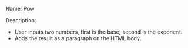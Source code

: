 Name: Pow

Description:
- User inputs two numbers, first is the base, second is the exponent.
- Adds the result as a paragraph on the HTML body.